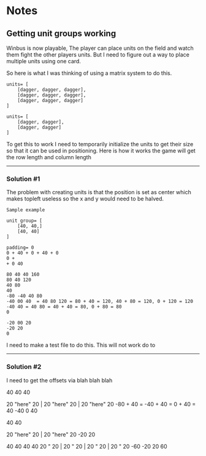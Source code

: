 # Notes

## Getting unit groups working

Winbus is now playable, The player can place units on the field and watch them fight the other players units. But I need to figure out a way to place multiple units using one card.

So here is what I was thinking of using a matrix system to do this.

    units= [
        [dagger, dagger, dagger],
        [dagger, dagger, dagger],
        [dagger, dagger, dagger]
    ]

    units= [
        [dagger, dagger],
        [dagger, dagger]
    ]

To get this to work I need to temporarily initialize the units to get their size so that it can be used in positioning.
Here is how it works the game will get the row length and column length

---

### Solution #1

The problem with creating units is that the position is set as center which makes topleft useless so the x and y would need to be halved.

    Sample example

    unit group= [
        [40, 40,]
        [40, 40]
    ]

    padding= 0
    0 + 40 + 0 + 40 + 0
    0 +
    + 0 40 

    80 40 40 160
    80 40 120
    40 80
    40
    -80 -40 40 80
    -40 00 40  = 40 80 120 = 80 + 40 = 120, 40 + 80 = 120, 0 + 120 = 120 
    -40 40 = 40 80 = 40 + 40 = 80, 0 + 80 = 80
    0

    -20 00 20
    -20 20
    0


I need to make a test file to do this.
This will not work do to

---

### Solution #2

I need to get the offsets via blah blah blah

40 40 40

20 "here" 20 | 20 "here" 20 | 20 "here" 20
-80 + 40 = -40 + 40 = 0 + 40 = 40
-40 0 40

40 40

20 "here" 20 | 20 "here" 20
-20 20


40 40 40 40
20 " 20 | 20 " 20 | 20 " 20 | 20 " 20
-60 -20 20 60


